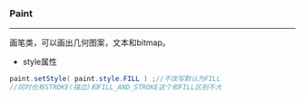 ### Paint
___
画笔类，可以画出几何图案，文本和bitmap。
* style属性
```java
paint.setStyle( paint.style.FILL ) ;//不改写默认为FILL
//同时也有STROKE(描边)和FILL_AND_STROKE这个和FILL区别不大
```
